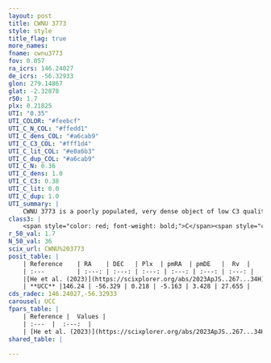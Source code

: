 ```yaml
---
layout: post
title: CWNU 3773
style: style
title_flag: true
more_names: 
fname: cwnu3773
fov: 0.057
ra_icrs: 146.24027
de_icrs: -56.32933
glon: 279.14867
glat: -2.32878
r50: 1.7
plx: 0.21825
UTI: "0.35"
UTI_COLOR: "#feebcf"
UTI_C_N_COL: "#ffedd1"
UTI_C_dens_COL: "#a6cab9"
UTI_C_C3_COL: "#fff1d4"
UTI_C_lit_COL: "#e0a6b3"
UTI_C_dup_COL: "#a6cab9"
UTI_C_N: 0.36
UTI_C_dens: 1.0
UTI_C_C3: 0.38
UTI_C_lit: 0.0
UTI_C_dup: 1.0
UTI_summary: |
    CWNU 3773 is a poorly populated, very dense object of low C3 quality. It was recently reported in the literature.
class3: |
    <span style="color: red; font-weight: bold;">C</span><span style="color: #FFC300; font-weight: bold;">B</span>
r_50_val: 1.7
N_50_val: 36
scix_url: CWNU%203773
posit_table: |
    | Reference    | RA    | DEC   | Plx  | pmRA  | pmDE   |  Rv  |
    | :---         | :---: | :---: | :---: | :---: | :---: | :---: |
    |[He et al. (2023)](https://scixplorer.org/abs/2023ApJS..267...34H) | 146.23 | -56.325 | 0.219 | -5.163 | 3.413 | 52.41 |
    | **UCC** |146.24 | -56.329 | 0.218 | -5.163 | 3.428 | 27.655 | 
cds_radec: 146.24027,-56.32933
carousel: UCC
fpars_table: |
    | Reference |  Values |
    | :---  |  :---:  |
    | [He et al. (2023)](https://scixplorer.org/abs/2023ApJS..267...34H) | `A0=3.55, m-M=12.85, logA=8.3` |
shared_table: |
    
---
```

